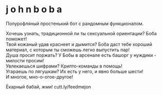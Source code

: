 # j o h n   b o b a
Полурофляный простенький бот с рандомным функционалом.  
  
Хочешь узнать, традиционной ли ты сексуальной ориентации? Боба поможет!  
Твой кожаный удав краснеет и дымится? Боба даст тебе хороший материал, с которым ты сможешь легко выпустить пар!  
Душа просит поржать? У Бобы в арсенале есть башорг у нуждики - милости просим!  
Увлекаешься шифрами? Крипто-команды в помощь!  
Угараешь по лягушкам? Их есть у него, и явно больше шести!  
И многое, мно-о-огое-другое!  
  
Ёкарный бабай, жми!
cutt.ly/feedmejon
